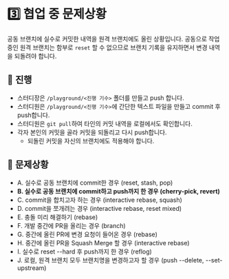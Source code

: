 # 3️⃣️ 협업 중 문제상황
 공동 브랜치에 실수로 커밋한 내역을 원격 브랜치에도 올린 상황입니다. 공동으로 작업중인 원격 브랜치는 함부로 `reset` 할 수 없으므로 브랜치 기록을 유지하면서 변경 내역을 되돌려야 합니다.

## 📜️ 진행
- 스터디장은 `/playground/<진행 기수>` 폴더를 만들고 push 합니다.
- 스터디원은 `/playground/<진행 기수>`에 간단한 텍스트 파일을 만들고 commit 후 push합니다.
- 스터디원은 `git pull`하여 타인의 커밋 내역을 로컬에서도 확인합니다.
- 각자 본인의 커밋을 골라 커밋을 되돌리고 다시 push합니다. 
    - 되돌린 커밋을 자신의 브랜치에도 적용해야 합니다.

## 🚨️ 문제상황
- A. 실수로 공동 브랜치에 commit한 경우 (reset, stash, pop)
- **B. 실수로 공동 브랜치에 commit하고 push까지 한 경우 (cherry-pick, revert)**
- C. commit을 합치고자 하는 경우 (interactive rebase, squash)
- D. commit을 쪼개려는 경우 (interactive rebase, reset mixed)
- E. 충돌 미리 해결하기 (rebase)
- F. 개발 중간에 PR을 올리는 경우 (branch)
- G. 중간에 올린 PR에 변경 요청이 들어온 경우 (rebase)
- H. 중간에 올린 PR을 Squash Merge 할 경우 (interactive rebase)
- I. 실수로 reset --hard 후 push까지 한 경우 (reflog)
- J. 로컬, 원격 브랜치 모두 브랜치명을 변경하고자 할 경우 (push --delete, --set-upstream)